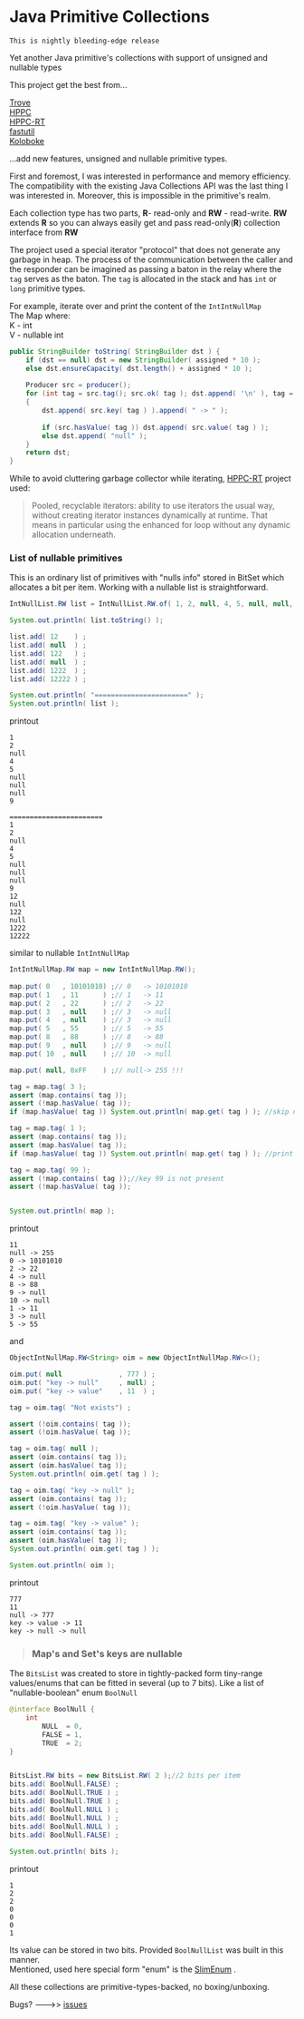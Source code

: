 # Java Primitive Collections

`This is nightly bleeding-edge release`

Yet another Java primitive's collections with support  of unsigned and nullable types 

This project get the best from...

[Trove](https://bitbucket.org/trove4j/trove)  
[HPPC](https://labs.carrotsearch.com/hppc.html)  
[HPPC-RT](https://github.com/vsonnier/hppcrt)  
[fastutil](https://fastutil.di.unimi.it/)  
[Koloboke](https://github.com/leventov/Koloboke)

...add new features, unsigned and nullable primitive types.

First and foremost, I was interested in performance and memory efficiency.
The compatibility with the existing Java Collections API was the last thing I was interested in. 
Moreover, this is impossible in the  primitive's realm.

Each collection type has two parts,
**R**- read-only and **RW** - read-write. **RW** extends **R** so you can always easily get 
and pass read-only(**R**) collection interface from **RW**

The project used a special iterator "protocol" that does not generate any garbage in heap.
The process of the communication between the caller and the responder can be imagined as passing a baton in the relay 
where the `tag` serves as the baton. The `tag` is allocated in the stack and has `int` or `long` primitive types.

For example, iterate over and print the content of the `IntIntNullMap`  
The Map where:  
K - int  
V - nullable int
```java
public StringBuilder toString( StringBuilder dst ) {
    if (dst == null) dst = new StringBuilder( assigned * 10 );
    else dst.ensureCapacity( dst.length() + assigned * 10 );
    
    Producer src = producer();
    for (int tag = src.tag(); src.ok( tag ); dst.append( '\n' ), tag = src.tag( tag ))
    {
        dst.append( src.key( tag ) ).append( " -> " );
        
        if (src.hasValue( tag )) dst.append( src.value( tag ) );
        else dst.append( "null" );
    }
    return dst;
}
```
While to avoid cluttering garbage collector while iterating, [HPPC-RT](https://github.com/vsonnier/hppcrt) project used:  
>Pooled, recyclable iterators: ability to use iterators the usual way, without creating iterator instances dynamically at runtime. 
> That means in particular using the enhanced for loop without any dynamic allocation underneath.


### List of nullable primitives

This is an ordinary list of primitives with "nulls info" stored in BitSet which allocates a bit per item.
Working with a nullable list is straightforward.
```java
IntNullList.RW list = IntNullList.RW.of( 1, 2, null, 4, 5, null, null, null, 9 );

System.out.println( list.toString() );

list.add( 12    ) ;
list.add( null  ) ;
list.add( 122   ) ;
list.add( null  ) ;
list.add( 1222  ) ;
list.add( 12222 ) ;

System.out.println( "=======================" );
System.out.println( list );
```
printout
```
1
2
null
4
5
null
null
null
9

=======================
1
2
null
4
5
null
null
null
9
12
null
122
null
1222
12222
```

similar to nullable `IntIntNullMap` 
```java
IntIntNullMap.RW map = new IntIntNullMap.RW();
		
map.put( 0   , 10101010) ;// 0   -> 10101010
map.put( 1   , 11      ) ;// 1   -> 11
map.put( 2   , 22      ) ;// 2   -> 22
map.put( 3   , null    ) ;// 3   -> null
map.put( 4   , null    ) ;// 3   -> null
map.put( 5   , 55      ) ;// 5   -> 55
map.put( 8   , 88      ) ;// 8   -> 88
map.put( 9   , null    ) ;// 9   -> null
map.put( 10  , null    ) ;// 10  -> null

map.put( null, 0xFF    ) ;// null-> 255 !!!

tag = map.tag( 3 );
assert (map.contains( tag ));
assert (!map.hasValue( tag ));
if (map.hasValue( tag )) System.out.println( map.get( tag ) ); //skip null value

tag = map.tag( 1 );
assert (map.contains( tag ));
assert (map.hasValue( tag ));
if (map.hasValue( tag )) System.out.println( map.get( tag ) ); //print 11

tag = map.tag( 99 );
assert (!map.contains( tag ));//key 99 is not present
assert (!map.hasValue( tag ));


System.out.println( map );
```
printout
```
11
null -> 255
0 -> 10101010
2 -> 22
4 -> null
8 -> 88
9 -> null
10 -> null
1 -> 11
3 -> null
5 -> 55
```

and
```java
ObjectIntNullMap.RW<String> oim = new ObjectIntNullMap.RW<>();

oim.put( null              , 777 ) ;
oim.put( "key -> null"     , null) ;
oim.put( "key -> value"    , 11  ) ;

tag = oim.tag( "Not exists") ;

assert (!oim.contains( tag ));
assert (!oim.hasValue( tag ));

tag = oim.tag( null );
assert (oim.contains( tag ));
assert (oim.hasValue( tag ));
System.out.println( oim.get( tag ) );

tag = oim.tag( "key -> null" );
assert (oim.contains( tag ));
assert (!oim.hasValue( tag ));

tag = oim.tag( "key -> value" );
assert (oim.contains( tag ));
assert (oim.hasValue( tag ));
System.out.println( oim.get( tag ) );

System.out.println( oim );
```
printout
```
777
11
null -> 777
key -> value -> 11
key -> null -> null
```

> ### Map's and Set's keys are nullable

The `BitsList` was created to store in tightly-packed form tiny-range values/enums that can be fitted in several (up to 7 bits). 
Like a list of "nullable-boolean" enum `BoolNull`
```java
@interface BoolNull {
    int
        NULL  = 0,
        FALSE = 1,
        TRUE  = 2;
}


BitsList.RW bits = new BitsList.RW( 2 );//2 bits per item
bits.add( BoolNull.FALSE) ;
bits.add( BoolNull.TRUE ) ;
bits.add( BoolNull.TRUE ) ;
bits.add( BoolNull.NULL ) ;
bits.add( BoolNull.NULL ) ;
bits.add( BoolNull.NULL ) ;
bits.add( BoolNull.FALSE) ;
		
System.out.println( bits );
```
printout
```
1
2
2
0
0
0
1
```

Its value can be stored in two bits. Provided `BoolNullList` was built in this manner.  
Mentioned, used here special form "enum" is the [SlimEnum](https://github.com/cheblin/SlimEnum) .


All these collections are primitive-types-backed, no boxing/unboxing.

Bugs? --->> [issues](https://github.com/cheblin/PrimitiveCollections/issues)